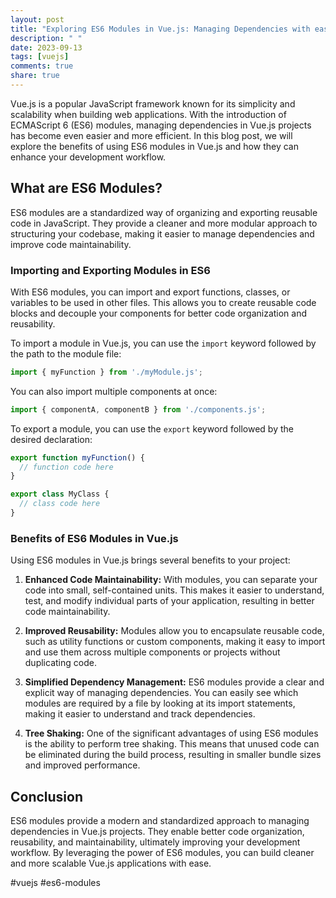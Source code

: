 ```yaml
---
layout: post
title: "Exploring ES6 Modules in Vue.js: Managing Dependencies with ease"
description: " "
date: 2023-09-13
tags: [vuejs]
comments: true
share: true
---
```


Vue.js is a popular JavaScript framework known for its simplicity and scalability when building web applications. With the introduction of ECMAScript 6 (ES6) modules, managing dependencies in Vue.js projects has become even easier and more efficient. In this blog post, we will explore the benefits of using ES6 modules in Vue.js and how they can enhance your development workflow.

## What are ES6 Modules?

ES6 modules are a standardized way of organizing and exporting reusable code in JavaScript. They provide a cleaner and more modular approach to structuring your codebase, making it easier to manage dependencies and improve code maintainability.

### Importing and Exporting Modules in ES6

With ES6 modules, you can import and export functions, classes, or variables to be used in other files. This allows you to create reusable code blocks and decouple your components for better code organization and reusability.

To import a module in Vue.js, you can use the `import` keyword followed by the path to the module file:

```javascript
import { myFunction } from './myModule.js';
```

You can also import multiple components at once:

```javascript
import { componentA, componentB } from './components.js';
```

To export a module, you can use the `export` keyword followed by the desired declaration:

```javascript
export function myFunction() {
  // function code here
}

export class MyClass {
  // class code here
}
```

### Benefits of ES6 Modules in Vue.js

Using ES6 modules in Vue.js brings several benefits to your project:

1. **Enhanced Code Maintainability:** With modules, you can separate your code into small, self-contained units. This makes it easier to understand, test, and modify individual parts of your application, resulting in better code maintainability.

2. **Improved Reusability:** Modules allow you to encapsulate reusable code, such as utility functions or custom components, making it easy to import and use them across multiple components or projects without duplicating code.

3. **Simplified Dependency Management:** ES6 modules provide a clear and explicit way of managing dependencies. You can easily see which modules are required by a file by looking at its import statements, making it easier to understand and track dependencies.

4. **Tree Shaking:** One of the significant advantages of using ES6 modules is the ability to perform tree shaking. This means that unused code can be eliminated during the build process, resulting in smaller bundle sizes and improved performance.

## Conclusion

ES6 modules provide a modern and standardized approach to managing dependencies in Vue.js projects. They enable better code organization, reusability, and maintainability, ultimately improving your development workflow. By leveraging the power of ES6 modules, you can build cleaner and more scalable Vue.js applications with ease.

#vuejs #es6-modules